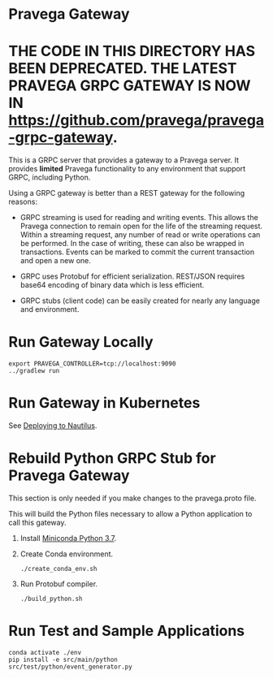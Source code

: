 # Pravega Gateway

# THE CODE IN THIS DIRECTORY HAS BEEN DEPRECATED. THE LATEST PRAVEGA GRPC GATEWAY IS NOW IN <https://github.com/pravega/pravega-grpc-gateway>.

This is a GRPC server that provides a gateway to a Pravega server.
It provides **limited** Pravega functionality to any environment that support GRPC, including Python.

Using a GRPC gateway is better than a REST gateway for the following reasons:

- GRPC streaming is used for reading and writing events. This allows the Pravega connection to remain open for the life
  of the streaming request. Within a streaming request, any number of read or write operations can be performed.
  In the case of writing, these can also be wrapped in transactions. 
  Events can be marked to commit the current transaction and open a new one.
  
- GRPC uses Protobuf for efficient serialization.
  REST/JSON requires base64 encoding of binary data which is less efficient.
  
- GRPC stubs (client code) can be easily created for nearly any language and environment.

# Run Gateway Locally

```
export PRAVEGA_CONTROLLER=tcp://localhost:9090
../gradlew run
```

# Run Gateway in Kubernetes

See [Deploying to Nautilus](../README.md#deploying-to-nautilus). 

# Rebuild Python GRPC Stub for Pravega Gateway

This section is only needed if you make changes to the pravega.proto file.

This will build the Python files necessary to allow a Python application to call this gateway.

1. Install [Miniconda Python 3.7](https://docs.conda.io/en/latest/miniconda.html).

2. Create Conda environment.
    ```
    ./create_conda_env.sh
    ```

3. Run Protobuf compiler.
    ```
    ./build_python.sh
    ```

# Run Test and Sample Applications

```
conda activate ./env
pip install -e src/main/python
src/test/python/event_generator.py
```
